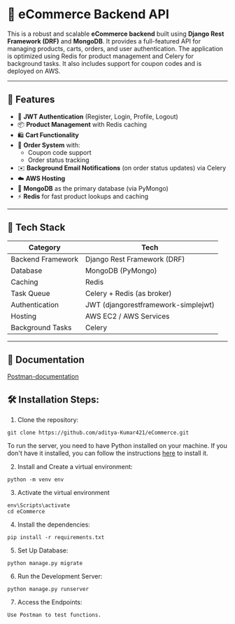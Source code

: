 # 🛒 eCommerce Backend API

This is a robust and scalable **eCommerce backend** built using **Django Rest Framework (DRF)** and **MongoDB**. It provides a full-featured API for managing products, carts, orders, and user authentication. The application is optimized using Redis for product management and Celery for background tasks. It also includes support for coupon codes and is deployed on AWS.

---

## 🚀 Features

- 🔐 **JWT Authentication** (Register, Login, Profile, Logout)
- 📦 **Product Management** with Redis caching
- 🛍️ **Cart Functionality**
- 📑 **Order System** with:
  - Coupon code support
  - Order status tracking
- ✉️ **Background Email Notifications** (on order status updates) via Celery
- ☁️ **AWS Hosting**
- 📡 **MongoDB** as the primary database (via PyMongo)
- ⚡ **Redis** for fast product lookups and caching

---

## 🧰 Tech Stack

| Category          | Tech                                |
|-------------------|-------------------------------------|
| Backend Framework | Django Rest Framework (DRF)         |
| Database          | MongoDB (PyMongo)                   |
| Caching           | Redis                               |
| Task Queue        | Celery + Redis (as broker)          |
| Authentication    | JWT (djangorestframework-simplejwt) |
| Hosting           | AWS EC2 / AWS Services              |
| Background Tasks  | Celery                              |

---
<h2>🚀 Documentation</h2>

[Postman-documentation](https://documenter.getpostman.com/view/41200302/2sB2cU9MwS)

  
<h2>🛠️ Installation Steps:</h2>

1. Clone the repository:

```CMD
git clone https://github.com/aditya-Kumar421/eCommerce.git
```

To run the server, you need to have Python installed on your machine. If you don't have it installed, you can follow the instructions [here](https://www.geeksforgeeks.org/download-and-install-python-3-latest-version/) to install it.

2. Install and Create a virtual environment:

```CMD
python -m venv env
```

3. Activate the virtual environment

```CMD
env\Scripts\activate
cd eCommerce
```

4. Install the dependencies:

```CMD
pip install -r requirements.txt
```

5. Set Up Database:

```
python manage.py migrate
```

6. Run the Development Server:

```
python manage.py runserver
```

7. Access the Endpoints:

```
Use Postman to test functions.
```
